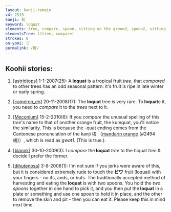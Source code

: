 ```yaml
---
layout: kanji-remain
v4: 2519
kanji: 枇
keyword: loquat
elements: tree, compare, spoon, sitting on the ground, spoon2, sitting on the ground2
elementsTree: l(tree, compare)
strokes: 8
on-yomi: ビ
permalink: /枇/
---
```


## Koohii stories: 

1) [<a href="http://kanji.koohii.com/profile/astridtops">astridtops</a>] 1-1-2007(25): A<strong> loquat</strong> is a tropical fruit <em>tree</em>, that <em>compared</em> to other trees has an odd seasonal pattern: it&#039;s fruit is ripe in late winter or early spring.

2) [<a href="http://kanji.koohii.com/profile/cameron_en">cameron_en</a>] 20-11-2008(17): The<strong> loquat</strong> tree is very rare. To<strong> loquat</strong>e it, you need to <em>compare</em> it to the <em>trees</em> next to it.

3) [<a href="http://kanji.koohii.com/profile/Meconium">Meconium</a>] 15-2-2010(6): If you <em>compare</em> the unusual spelling of this <em>tree</em>&#039;s name to that of another orange fruit, the kumquat, you&#039;ll notice the similarity. This is because the -quat ending comes from the Cantonese pronunciation of the kanji 橘 （<a href="../v4/2494.html">mandarin orange</a> (#2494 橘)）, which is read as <em>gwat1</em>. (This is true.).

4) [<a href="http://kanji.koohii.com/profile/blannk">blannk</a>] 30-10-2009(3): I <em>compare</em> the<strong> loquat</strong> <em>tree</em> to the hiquat <em>tree</em> &amp; decide I prefer the former.

5) [<a href="http://kanji.koohii.com/profile/dihutenosa">dihutenosa</a>] 3-8-2008(1): I&#039;m not sure if you jerks were aware of this, but it is considered extremely rude to touch the <strong>ビワ</strong> fruit (loquat) with your fingers - no ifs, ands, or buts. The traditionally accepted method of harvesting and eating the<strong> loquat</strong> is with two spoons. You hold the <em>two spoons</em> together in one hand to pick it, and you then put the<strong> loquat</strong> in a plate or something and use one spoon to hold it in place, and the other to remove the skin and pit - then you can eat it. Please keep this in mind next time.

